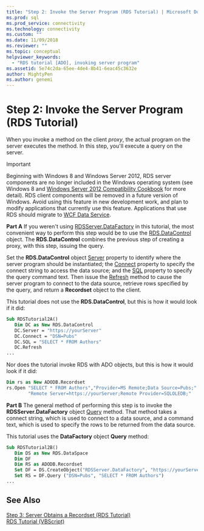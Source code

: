 ```yaml
---
title: "Step 2: Invoke the Server Program (RDS Tutorial) | Microsoft Docs"
ms.prod: sql
ms.prod_service: connectivity
ms.technology: connectivity
ms.custom: ""
ms.date: 11/09/2018
ms.reviewer: ""
ms.topic: conceptual
helpviewer_keywords: 
  - "RDS tutorial [ADO], invoking server program"
ms.assetid: 5e74c2da-65ee-4de4-8b41-6eac45c3632e
author: MightyPen
ms.author: genemi
---
```

# Step 2: Invoke the Server Program (RDS Tutorial)
When you invoke a method on the client *proxy*, the actual program on the server executes the method. In this step, you'll execute a query on the server.  
  
> [!IMPORTANT]
>  Beginning with Windows 8 and Windows Server 2012, RDS server components are no longer included in the Windows operating system (see Windows 8 and [Windows Server 2012 Compatibility Cookbook](https://www.microsoft.com/download/details.aspx?id=27416) for more detail). RDS client components will be removed in a future version of Windows. Avoid using this feature in new development work, and plan to modify applications that currently use this feature. Applications that use RDS should migrate to [WCF Data Service](https://go.microsoft.com/fwlink/?LinkId=199565).  
  
 **Part A** If you weren't using [RDSServer.DataFactory](../../../ado/reference/rds-api/datafactory-object-rdsserver.md) in this tutorial, the most convenient way to perform this step would be to use the [RDS.DataControl](../../../ado/reference/rds-api/datacontrol-object-rds.md) object. The **RDS.DataControl** combines the previous step of creating a proxy, with this step, issuing the query.  
  
 Set the **RDS.DataControl** object [Server](../../../ado/reference/rds-api/server-property-rds.md) property to identify where the server program should be instantiated; the [Connect](../../../ado/reference/rds-api/connect-property-rds.md) property to specify the connect string to access the data source; and the [SQL](../../../ado/reference/rds-api/sql-property.md) property to specify the query command text. Then issue the [Refresh](../../../ado/reference/rds-api/refresh-method-rds.md) method to cause the server program to connect to the data source, retrieve rows specified by the query, and return a **Recordset** object to the client.  
  
 This tutorial does not use the **RDS.DataControl**, but this is how it would look if it did:  
  
```vb
Sub RDSTutorial2A()  
   Dim DC as New RDS.DataControl  
   DC.Server = "https://yourServer"  
   DC.Connect = "DSN=Pubs"  
   DC.SQL = "SELECT * FROM Authors"  
   DC.Refresh  
...  
```  
  
 Nor does the tutorial invoke RDS with ADO objects, but this is how it would look if it did:  
  
```vb
Dim rs as New ADODB.Recordset  
rs.Open "SELECT * FROM Authors","Provider=MS Remote;Data Source=Pubs;" & _  
        "Remote Server=https://yourServer;Remote Provider=SQLOLEDB;"  
```  
  
 **Part B** The general method of performing this step is to invoke the **RDSServer.DataFactory** object [Query](../../../ado/reference/rds-api/query-method-rds.md) method. That method takes a connect string, which is used to connect to a data source, and a command text, which is used to specify the rows to be returned from the data source.  
  
 This tutorial uses the **DataFactory** object **Query** method:  
  
```vb
Sub RDSTutorial2B()  
   Dim DS as New RDS.DataSpace  
   Dim DF  
   Dim RS as ADODB.Recordset  
   Set DF = DS.CreateObject("RDSServer.DataFactory", "https://yourServer")  
   Set RS = DF.Query ("DSN=Pubs", "SELECT * FROM Authors")  
...  
```  
  
## See Also  
 [Step 3: Server Obtains a Recordset (RDS Tutorial)](../../../ado/guide/remote-data-service/step-3-server-obtains-a-recordset-rds-tutorial.md)   
 [RDS Tutorial (VBScript)](../../../ado/guide/remote-data-service/rds-tutorial-vbscript.md)   
